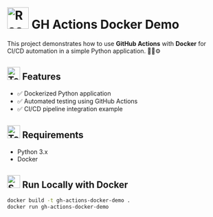 # <img src="https://raw.githubusercontent.com/Tarikul-Islam-Anik/Telegram-Animated-Emojis/main/Travel%20and%20Places/Rocket.webp" alt="Rocket" width="50" height="50" /> GH Actions Docker Demo

This project demonstrates how to use **GitHub Actions** with **Docker** for CI/CD automation in a simple Python application. 🐍🐳⚙️

## <img src="https://raw.githubusercontent.com/Tarikul-Islam-Anik/Telegram-Animated-Emojis/main/Objects/Test%20Tube.webp" alt="Test Tube" width="30" height="30" /> Features

- ✅ Dockerized Python application
- ✅ Automated testing using GitHub Actions
- ✅ CI/CD pipeline integration example

## <img src="https://raw.githubusercontent.com/Tarikul-Islam-Anik/Telegram-Animated-Emojis/main/Objects/Toolbox.webp" alt="Toolbox" width="30" height="30" /> Requirements

- Python 3.x
- Docker

## <img src="https://raw.githubusercontent.com/Tarikul-Islam-Anik/Telegram-Animated-Emojis/main/Animals%20and%20Nature/Spouting%20Whale.webp" alt="Spouting Whale" width="30" height="30" /> Run Locally with Docker

```bash
docker build -t gh-actions-docker-demo .
docker run gh-actions-docker-demo

